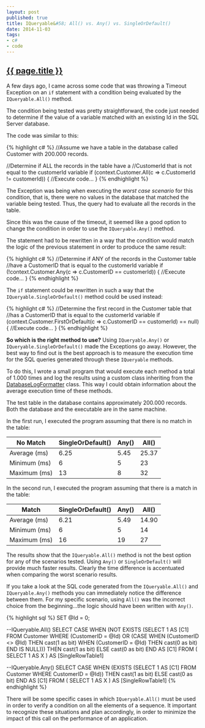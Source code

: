 ```yaml
---
layout: post
published: true
title: IQueryable&#58; All() vs. Any() vs. SingleOrDefault()
date: 2014-11-03
tags:
- c#
- code
---
```

<h2 class="article-title">
  <a href="{{ page.url | prepend: site.baseurl }}">{{ page.title }}</a>
</h2>

A few days ago, I came across some code that was throwing a Timeout Exception on an <code>if</code> statement with a condition being evaluated by the <code>IQueryable.All()</code> method.

The condition being tested was pretty straightforward, the code just needed to determine if the value of a variable matched with an existing Id in the SQL Server database.

The code was similar to this:

{% highlight c# %}
//Assume we have a table in the database called Customer with 200.000 records.

//Determine if ALL the records in the table have a
//CustomerId that is not equal to the customerId variable
if (context.Customer.All(c => c.CustomerId != customerId))
{
   //Execute code...
}
{% endhighlight %}

<!--more-->

The Exception was being when executing the *worst case scenario* for this condition, that is, there were no values in the database that matched the variable being tested. Thus, the query had to evaluate all the records in the table.

Since this was the cause of the timeout, it seemed like a good option to change the condition in order to use the <code>IQueryable.Any()</code> method.

The statement had to be rewritten in a way that the condition would match the logic of the previous statement in order to produce the same result:

{% highlight c# %}
//Determine if ANY of the records in the Customer table
//have a CustomerID that is equal to the customerId variable
if (!context.Customer.Any(c => c.CustomerID == customerId))
{
   //Execute code...
}
{% endhighlight %}

The <code>if</code> statement could be rewritten in such a way that the <code>IQueryable.SingleOrDefault()</code> method could be used instead:

{% highlight c# %}
//Determine the first record in the Customer table that
//has a CustomerID  that is equal to the customerId variable
if (context.Customer.FirstOrDefault(c => c.CustomerID == customerId) == null)
{
   //Execute code...
}
{% endhighlight %}

**So which is the right method to use?** Using <code>IQueryable.Any()</code> or <code>IQueryable.SingleOrDefault()</code> made the Exceptions go away. However, the best way to find out is the best approach is to measure the execution time for the SQL queries generated through these <code>IQueryable</code> methods.

To do this, I wrote a small program that would execute each method a total of 1.000 times and log the results using a custom class inheriting from the <a href="http://msdn.microsoft.com/en-us/library/system.data.entity.infrastructure.interception.databaselogformatter(v=vs.113).aspx" target="_blank">DatabaseLogFormatter</a> class. This way I could obtain information about the average execution time of these methods.

The test table in the database contains approximately 200.000 records. Both the database and the executable are in the same machine.

In the first run, I executed the program assuming that there is no match in the table:

<div class="table-responsive">
<table class="table table-bordered">
<thead>
<tr>
<th>No Match</th>
<th>SingleOrDefault()</th>
<th>Any()</th>
<th>All()</th>
</tr>
</thead>
<tbody>
<tr>
<td>Average (ms)</td>
<td>6.25</td>
<td>5.45</td>
<td>25.37</td>
</tr>
<tr>
<td>Minimum (ms)</td>
<td>6</td>
<td>5</td>
<td>23</td>
</tr>
<tr>
<td>Maximum (ms)</td>
<td>13</td>
<td>8</td>
<td>32</td>
</tr>
</tbody>
</table>
</div>

In the second run, I executed the program assuming that there is a match in the table:

<div class="table-responsive">
<table class="table table-bordered">
<thead>
<tr>
<th>Match</th>
<th>SingleOrDefault()</th>
<th>Any()</th>
<th>All()</th>
</tr>
</thead>
<tbody>
<tr>
<td>Average (ms)</td>
<td>6.21</td>
<td>5.49</td>
<td>14.90</td>
</tr>
<tr>
<td>Minimum (ms)</td>
<td>6</td>
<td>5</td>
<td>14</td>
</tr>
<tr>
<td>Maximum (ms)</td>
<td>16</td>
<td>19</td>
<td>27</td>
</tr>
</tbody>
</table>
</div>

The results show that the <code>IQueryable.All()</code> method is not the best option for any of the scenarios tested. Using <code>Any()</code> or <code>SingleOrDefault()</code> will provide much faster results. Clearly the time difference is accentuated when comparing the worst scenario results.

If you take a look at the SQL code generated from the <code>IQueryable.All()</code> and <code>IQueryable.Any()</code> methods you can immediately notice the difference between them. For my specific scenario, using <code>All()</code> was the incorrect choice from the beginning...the logic should have been written with <code>Any()</code>.

{% highlight sql %}
SET @Id = 0;

--IQueryable.All()
SELECT
   CASE
      WHEN (NOT EXISTS (SELECT 1 AS [C1] FROM Customer
         WHERE (CustomerID = @Id)
         OR
         (CASE
            WHEN (CustomerID <> @Id)
               THEN cast(1 as bit)
            WHEN (CustomerID = @Id)
               THEN cast(0 as bit)
         END IS NULL)))
      THEN cast(1 as bit)
      ELSE cast(0 as bit)
   END AS [C1]
FROM ( SELECT 1 AS X ) AS [SingleRowTable1]

--IQueryable.Any()
SELECT
   CASE
      WHEN (EXISTS (SELECT 1 AS [C1] FROM Customer
         WHERE CustomerID = @Id))
      THEN cast(1 as bit)
      ELSE cast(0 as bit)
   END AS [C1]
FROM ( SELECT 1 AS X ) AS [SingleRowTable1]
{% endhighlight %}

There will be some specific cases in which <code>IQueryable.All()</code> must be used in order to verify a condition on all the elements of a sequence. It important to recognize these situations and plan accordingly, in order to minimize the impact of this call on the performance of an application.